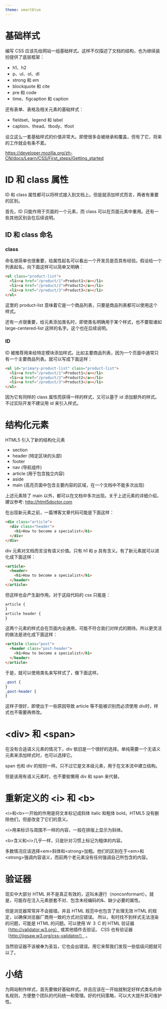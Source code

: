 ```yaml
---
theme: smartblue
---
```

# 基础样式

编写 CSS 应该先给网站一组基础样式。这样不仅描述了文档的结构，也为继续装扮提供了底层框架：

- h1、h2
- p、ul、ol、dl
- strong 和 em
- blockquote 和 cite
- pre 和 code
- time、figcaption 和 caption

还有表单、表格及相关元素的基础样式：

- fieldset、legend 和 label
- caption、thead、tbody、tfoot

设立这么一套基础样式的价值非常大。即使很多会被继承和覆盖，但有了它，将来的工作就会有条不紊。


https://developer.mozilla.org/zh-CN/docs/Learn/CSS/First_steps/Getting_started

# ID 和 class 属性

ID 和 class 属性都可以将样式接入到文档上。但是就添加样式而言，两者有重要的区别。

首先，ID 只能作用于页面的一个元素，而 class 可以在页面元素中重用。还有一些其他区别会在后续说明。

## ID 和 class 命名

### class
命名很简单也很重要，给属性起名可以看出一个开发员是否具有经验。假设给一个列表起名，向下面这样可以简单又明确：

```html
<ul class="product-list">
  <li><a href="/product/1">Product1</a></li>
  <li><a href="/product/2">Product2</a></li>
  <li><a href="/product/3">Product3</a></li>
</ul>
```

这里的 product-list 意味着它是一个商品列表，只要是商品列表都可以使用这个样式。

还有一点很重要，给元素添加类名时，即使类名明确用于某个样式，也不要取诸如 large-centered-list 这样的名字。这个也在后续说明。

### ID

ID 被推荐用来给特定模块添加样式。比如主要商品列表，因为一个页面中通常只有一个主要商品列表。就可以写成下面这样：

```html
<ul id="primary-product-list" class="product-list">
  <li><a href="/product/1">Product1</a></li>
  <li><a href="/product/2">Product2</a></li>
  <li><a href="/product/3">Product3</a></li>
</ul>
```

因为它有同样的 class 属性而获得一样的样式，又可以基于 id 添加额外的样式。不过实际开发不建议用 id 来引入样式。

# 结构化元素

HTML5 引入了新的结构化元素

- section
- header (特定区块的头部)
- footer
- nav (导航组件)
- article (用于包含独立内容)
- aside
- main (高亮页面中包含主要内容的区域，在一个文档中不能多次出现)

上述元素除了 main 以外，都可以在文档中多次出现。关于上述元素的详细介绍，建议参考:
http://html5doctor.com

在出现新元素之前，一篇博客文章代码可能是下面这样：

```html
<div class="article">
  <div class="header">
    <h1>How to become a specialist</h1>
  </div>
</div>
```

div 元素对文档而言没有语义价值。只有 h1 和 p 具有含义。有了新元素就可以进化成下面这样：

```html
<article>
  <header>
    <h1>How to become a specialist</h1>
  </header>
</article>
```

但这样也会产生副作用。对于这段代码的 css 只能是：

```css
article {
}
article header {
}
```

这两个元素的样式会在页面内全通用，可能不符合我们对样式的期待。所以更灵活的做法是进化成下面这样：

```html
<article class="post">
  <header class="post-header">
    <h1>How to become a specialist</h1>
  </header>
</article>
```

于是，就可以使用类名来写样式了，像下面这样。

```css
.post {
}
.post-header {
}
```

这样子很好，即使出于一些原因导致 article 等不能被识别而必须使用 div时，样式也不需要再修改。

# \<div> 和 \<span>

在没有合适语义元素的情况下，div 依旧是一个很好的选择。单纯需要一个无语义元素来添加样式时，也可以选择它。

span 也和 div 的规则一样。只不过它是文本级元素，用于在文本流中建立结构。

但是该用有语义元素时，也不要偷懒用 div 和 span 来代替。

# 重新定义的 \<i> 和 \<b>

\<i>和\<b>一开始的作用是将文本标记成斜体 italic 和粗体 bold。HTML5 没有删除他们，但是改变了它们的意义。

\<i>用来标识与周围不一样的内容，一般在排版上显示为斜体。

\<b>含义和\<i>几乎一样，只是针对习惯上标记为粗体的内容。

多数情况应该选择\<em>斜体和\<strong>加粗。他们的区别在于\<em>和\<strong>强调内容语义，而前两个老元素没有任何强调自己所包含的内容。

# 验证器

现实中大部分 HTML 并不是真正有效的，这叫未遵行（nonconformant）。就是，可能存在注入元素嵌套不对、包含未经编码的&、缺少必要的属性。

但是浏览器常常并不会报错。并且 HTML 规范中也包含了处理无效 HTML 的规定，以确保浏览器厂商用一致的方式对应错误。
所以，有时找不到样式无法渲染的问题，可能是 HTML 的问题。可以使用 W ３ C 的 HTML 验证器（http://validator.w3.org）
或其他插件去验证。
CSS 也有验证器（http://jigsaw.w3.org/css-validator/）
。

当然验证器不该被奉为圣旨，它也会出错误。用它来帮我们发现一些低级问题就可以了。

# 小结

为网站制作样式，首先要做好基础样式。并且应该在一开始就制定好样式类名的命名规则，方便整个团队的代码统一和管理。好的代码策略，可以大大提升其可维护性。

